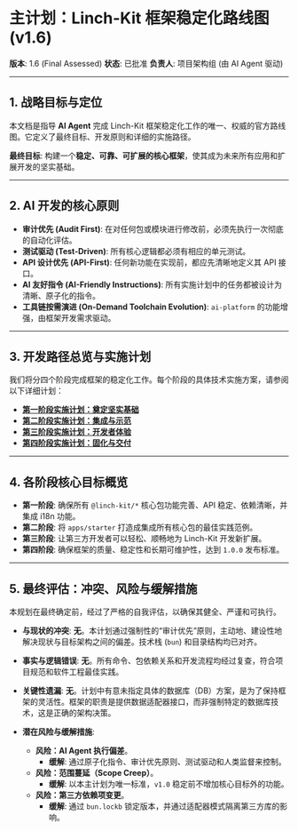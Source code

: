 # 主计划：Linch-Kit 框架稳定化路线图 (v1.6)

**版本**: 1.6 (Final Assessed)
**状态**: 已批准
**负责人**: 项目架构组 (由 AI Agent 驱动)

---

## 1. 战略目标与定位

本文档是指导 **AI Agent** 完成 Linch-Kit 框架稳定化工作的唯一、权威的官方路线图。它定义了最终目标、开发原则和详细的实施路径。

**最终目标**: 构建一个**稳定、可靠、可扩展的核心框架**，使其成为未来所有应用和扩展开发的坚实基础。

---

## 2. AI 开发的核心原则

- **审计优先 (Audit First)**: 在对任何包或模块进行修改前，必须先执行一次彻底的自动化评估。
- **测试驱动 (Test-Driven)**: 所有核心逻辑都必须有相应的单元测试。
- **API 设计优先 (API-First)**: 任何新功能在实现前，都应先清晰地定义其 API 接口。
- **AI 友好指令 (AI-Friendly Instructions)**: 所有实施计划中的任务都被设计为清晰、原子化的指令。
- **工具链按需演进 (On-Demand Toolchain Evolution)**: `ai-platform` 的功能增强，由框架开发需求驱动。

---

## 3. 开发路径总览与实施计划

我们将分四个阶段完成框架的稳定化工作。每个阶段的具体技术实施方案，请参阅以下详细计划：

- **[第一阶段实施计划：奠定坚实基础](./implementation_plans/01_Phase_1_Foundation_First.md)**
- **[第二阶段实施计划：集成与示范](./implementation_plans/02_Phase_2_Integration_and_Showcase.md)**
- **[第三阶段实施计划：开发者体验](./implementation_plans/03_Phase_3_Developer_Experience.md)**
- **[第四阶段实施计划：固化与交付](./implementation_plans/04_Phase_4_Stabilization_and_Delivery.md)**

---

## 4. 各阶段核心目标概览

- **第一阶段**: 确保所有 `@linch-kit/*` 核心包功能完善、API 稳定、依赖清晰，并集成 i18n 功能。
- **第二阶段**: 将 `apps/starter` 打造成集成所有核心包的最佳实践范例。
- **第三阶段**: 让第三方开发者可以轻松、顺畅地为 Linch-Kit 开发新扩展。
- **第四阶段**: 确保框架的质量、稳定性和长期可维护性，达到 `1.0.0` 发布标准。

---

## 5. 最终评估：冲突、风险与缓解措施

本规划在最终确定前，经过了严格的自我评估，以确保其健全、严谨和可执行。

- **与现状的冲突**: **无**。本计划通过强制性的“审计优先”原则，主动地、建设性地解决现状与目标架构之间的偏差。技术栈 (`bun`) 和目录结构均已对齐。

- **事实与逻辑错误**: **无**。所有命令、包依赖关系和开发流程均经过复查，符合项目规范和软件工程最佳实践。

- **关键性遗漏**: **无**。计划中有意未指定具体的数据库（DB）方案，是为了保持框架的灵活性。框架的职责是提供数据适配器接口，而非强制特定的数据库技术，这是正确的架构决策。

- **潜在风险与缓解措施**:
    - **风险：AI Agent 执行偏差**。
        - **缓解**: 通过原子化指令、审计优先原则、测试驱动和人类监督来控制。
    - **风险：范围蔓延（Scope Creep）**。
        - **缓解**: 以本主计划为唯一标准，`v1.0` 稳定前不增加核心目标外的功能。
    - **风险：第三方依赖项变更**。
        - **缓解**: 通过 `bun.lockb` 锁定版本，并通过适配器模式隔离第三方库的影响。